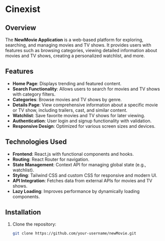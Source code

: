 # Cinexist

## Overview
The **NewMovie Application** is a web-based platform for exploring, searching, and managing movies and TV shows. It provides users with features such as browsing categories, viewing detailed information about movies and TV shows, creating a personalized watchlist, and more.

## Features
- **Home Page**: Displays trending and featured content.
- **Search Functionality**: Allows users to search for movies and TV shows with category filters.
- **Categories**: Browse movies and TV shows by genre.
- **Details Page**: View comprehensive information about a specific movie or TV show, including trailers, cast, and similar content.
- **Watchlist**: Save favorite movies and TV shows for later viewing.
- **Authentication**: User login and signup functionality with validation.
- **Responsive Design**: Optimized for various screen sizes and devices.

## Technologies Used
- **Frontend**: React.js with functional components and hooks.
- **Routing**: React Router for navigation.
- **State Management**: Context API for managing global state (e.g., watchlist).
- **Styling**: Tailwind CSS and custom CSS for responsive and modern UI.
- **API Integration**: Fetches data from external APIs for movies and TV shows.
- **Lazy Loading**: Improves performance by dynamically loading components.

## Installation
1. Clone the repository:
   ```bash
   git clone https://github.com/your-username/newMovie.git
